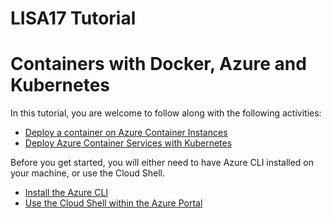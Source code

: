 # LISA17 Tutorial
# Containers with Docker, Azure and Kubernetes

In this tutorial, you are welcome to follow along with the following activities:

* [Deploy a container on Azure Container Instances](https://github.com/techbunny/LISA17/blob/master/articles/container-instances/container-instances-quickstart.md)
* [Deploy Azure Container Services with Kubernetes](https://github.com/techbunny/LISA17/blob/master/articles/container-services/kubernetes/container-service-kubernetes-walkthrough.md)

Before you get started, you will either need to have Azure CLI installed on your machine, or use the Cloud Shell.

* [Install the Azure CLI](https://docs.microsoft.com/en-us/cli/azure/install-azure-cli?view=azure-cli-latest)
* [Use the Cloud Shell within the Azure Portal](https://github.com/techbunny/LISA17/blob/master/includes/cloud-shell-try-it.md)